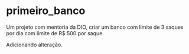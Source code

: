 # primeiro_banco
Um projeto com mentoria da DIO, criar um banco com limite de 3 saques por dia com limite de R$ 500 por saque.

Adicionando alteração.
